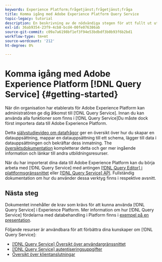 ```yaml
---
keywords: Experience Platform;frågetjänst;frågetjänst;fråga
title: Komma igång med Adobe Experience Platform Query Service
topic-legacy: tutorial
description: En beskrivning av de nödvändiga stegen för att fullt ut utnyttja Adobe Experience Platform Query Service
exl-id: 36ab9354-23f9-4cb8-bcd4-00fe076386ab
source-git-commit: c09a7a6198bf1ef3f94e53bdbdf3b0b93f6b2bd1
workflow-type: tm+mt
source-wordcount: '212'
ht-degree: 0%

---
```


# Komma igång med Adobe Experience Platform [!DNL Query Service] {#getting-started}

När din organisation har etablerats för Adobe Experience Platform kan administratören ge dig åtkomst till [!DNL Query Service]. Innan du kan använda alla funktioner som finns i [!DNL Query Service]Du måste dock först importera data till Adobe Experience Platform.

Detta [självstudievideo om datafrågor](https://experienceleague.adobe.com/docs/platform-learn/tutorials/data-ingestion/create-datasets-and-ingest-data.html) ger en översikt över hur du skapar en datauppsättning, mappar en datauppsättning till ett schema, lägger till data i datauppsättningen och bekräftar dess inmatning. The [översiktsdokumentation](../../ingestion/home.md) kompletterar detta och ger mer ingående information och länkar till andra utbildningsresurser.

När du har importerat dina data till Adobe Experience Platform kan du börja arbeta med [!DNL Query Service] med antingen [[!DNL Query Editor] i plattformsgränssnittet](../ui/user-guide.md) eller [[!DNL Query Service] API](../api/getting-started.md). Fullständig dokumentation om hur du använder dessa verktyg finns i respektive avsnitt.

## Nästa steg

Dokumentet innehåller de krav som krävs för att kunna använda [!DNL Query Service] i Experience Platform. Mer information om hur [!DNL Query Service] fördelarna med databehandling i Platform finns i [exempel på en presentation](../use-cases/abandoned-browse.md).

Följande resurser är användbara för att förbättra dina kunskaper om [!DNL Query Service]:

- [[!DNL Query Service] Översikt över användargränssnittet](../ui/overview.md)
- [[!DNL Query Service] autentiseringsuppgifter](../ui/credentials.md)
- [Översikt över klientanslutningar](../clients/overview.md)

